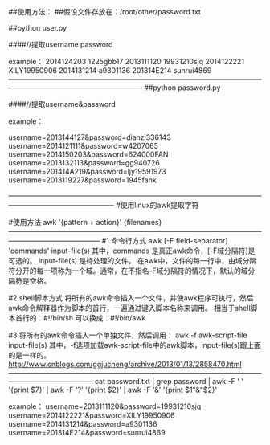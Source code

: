 ##使用方法：
##假设文件存放在：/root/other/password.txt

##python user.py 

####//提取username password

example：
2014124203	1225gbb17
2013111120	19931210sjq
2014122221	XILY19950906
2014131214	a9301136
201314E214	sunrui4869
———————————————————————————————————————————————————————
##python password.py

####//提取username&password

example：

username=2013144127&password=dianzi336143
username=2014121111&password=w4207065
username=2014150203&password=624000FAN
username=2013132113&password=gg940726
username=201414A219&password=ljy19591973
username=2013119227&password=1945fank

———————————————————————————————————————————————————
#使用linux的awk提取字符

#使用方法
awk '{pattern + action}' {filenames}
—————————————————————————————————————————————————
#1.命令行方式
awk [-F  field-separator]  'commands'  input-file(s)
其中，commands 是真正awk命令，[-F域分隔符]是可选的。 input-file(s) 是待处理的文件。
在awk中，文件的每一行中，由域分隔符分开的每一项称为一个域。通常，在不指名-F域分隔符的情况下，默认的域分隔符是空格。

#2.shell脚本方式
将所有的awk命令插入一个文件，并使awk程序可执行，然后awk命令解释器作为脚本的首行，一遍通过键入脚本名称来调用。
相当于shell脚本首行的：#!/bin/sh
可以换成：#!/bin/awk

#3.将所有的awk命令插入一个单独文件，然后调用：
awk -f awk-script-file input-file(s)
其中，-f选项加载awk-script-file中的awk脚本，input-file(s)跟上面的是一样的。
http://www.cnblogs.com/ggjucheng/archive/2013/01/13/2858470.html
————————————————————————————————————————————————
cat password.txt | grep password | awk -F ' ' '{print $7}' | awk -F '?' '{print $2}' | awk -F '&' '{print $1"&"$2}' 

example：
username=2013111120&password=19931210sjq
username=2014122221&password=XILY19950906
username=2014131214&password=a9301136
username=201314E214&password=sunrui4869
